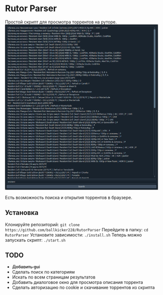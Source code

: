 # Rutor Parser

Простой скрипт для просмотра торрентов на руторе.
![Screen](screenshot.png)

Есть возможность поиска и открытия торрентов в браузере.

## Установка

Клонируйте репозиторий:
`git clone https://github.com/ballkicker228/RutorParser`
Перейдите в папку:
`cd RutorParser`
Установите зависимости:
`./install.sh`
Теперь можно запускать скрипт:
`./start.sh`

## TODO

- ~~Добавить gui~~
- Сделать поиск по категориям
- Искать по всем страницам результатов
- Добавить диалоговое окно для просмотра описания торрента
- Сделать авторизацию по cookie и скачивание торрентов из скрипта
